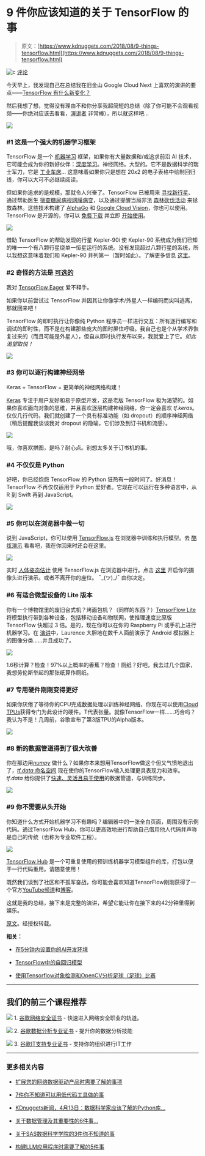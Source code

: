 # 9 件你应该知道的关于 TensorFlow 的事

> 原文：[https://www.kdnuggets.com/2018/08/9-things-tensorflow.html](https://www.kdnuggets.com/2018/08/9-things-tensorflow.html)

![c](../Images/3d9c022da2d331bb56691a9617b91b90.png) [评论](#comments)

今天早上，我发现自己在总结我在旧金山 Google Cloud Next 上喜欢的演讲的要点——[TensorFlow 有什么新变化？](https://www.youtube.com/watch?v=MR7w8ARAS2Y)

然后我想了想，觉得没有理由不和你分享我超简短的总结（除了你可能不会观看视频——你绝对应该去看看，[演讲者](https://twitter.com/lmoroney) 非常棒），所以就这样吧...

![](../Images/bbae9f13e8b0cf2e1c8afe3a2c4e5c05.png)

### #1 这是一个强大的机器学习框架

TensorFlow 是一个 [机器学习](https://hackernoon.com/the-simplest-explanation-of-machine-learning-youll-ever-read-bebc0700047c) 框架，如果你有大量数据和/或追求前沿 AI 技术，它可能会成为你的新好伙伴：[深度学习](https://github.com/kozyrkov/deep-learning-walkthrough)。神经网络。大型的。它不是数据科学的瑞士军刀，它是 [工业车床](http://www.industrytap.com/worlds-largest-lathe-sale/14280)… 这意味着如果你只是想在 20x2 的电子表格中绘制回归线，你可以大可不必继续阅读。

但如果你追求的是规模，那就令人兴奋了。TensorFlow 已被用来 [寻找新行星](https://www.nbcnews.com/mach/video/nasa-s-kepler-telescope-discovered-a-new-exoplanet-with-google-s-help-1121785923978)、通过帮助医生 [筛查糖尿病视网膜病变](https://www.wired.com/2016/11/googles-ai-reads-retinas-prevent-blindness-diabetics/)，以及通过提醒当局非法 [森林砍伐活动](https://www.blog.google/technology/ai/fight-against-illegal-deforestation-tensorflow/) 来拯救森林。这些技术构建了 [AlphaGo](https://www.youtube.com/watch?v=vFr3K2DORc8) 和 [Google Cloud Vision](https://cloud.google.com/vision/)，你也可以使用。TensorFlow 是开源的，你可以 [免费下载](https://www.tensorflow.org/install/) 并立即 [开始使用](https://www.datacamp.com/community/tutorials/tensorflow-tutorial)。

![](../Images/1a4d3f93207959e69e9d7dc3ac0ad5f0.png)

借助 TensorFlow 的帮助发现的行星 Kepler-90i 使 Kepler-90 系统成为我们已知的唯一一个有八颗行星绕单一恒星运行的系统。没有发现超过八颗行星的系统，所以我想这意味着我们和 Kepler-90 并列第一（暂时如此）。了解更多信息 [这里](https://www.nbcnews.com/mach/video/nasa-s-kepler-telescope-discovered-a-new-exoplanet-with-google-s-help-1121785923978)。

### #2 奇怪的方法是 [可选的](https://www.tensorflow.org/guide/eager)

我对 [TensorFlow Eager](https://www.tensorflow.org/guide/eager) 爱不释手。

如果你以前尝试过 TensorFlow 并因其让你像学术/外星人一样编码而尖叫逃离，那就回来吧！

TensorFlow 的即时执行让你像纯 Python 程序员一样进行交互：所有逐行编写和调试的即时性，而不是在构建那些庞大的图时屏住呼吸。我自己也是个从学术界恢复过来的（而且可能是外星人），但自从即时执行发布以来，我就爱上了它。*如此渴望取悦！*

![](../Images/bcf8623186b7df51d7b949e285af7002.png)

### #3 你可以逐行构建神经网络

Keras + TensorFlow = 更简单的神经网络构建！

[Keras](https://keras.io/) 专注于用户友好和易于原型开发，这是老版 TensorFlow 极为渴望的。如果你喜欢面向对象的思维，并且喜欢逐层构建神经网络，你一定会喜欢 *tf.keras*。仅仅几行代码，我们就创建了一个具有标准功能（如 dropout）的顺序神经网络（稍后提醒我谈谈我对 dropout 的隐喻，它们涉及到订书机和流感）。

![](../Images/82bb330f2407f09dbc7a6e0acdf34e77.png)

哦，你喜欢拼图，是吗？耐心点。别想太多关于订书机的事。

### #4 不仅仅是 Python

好吧，你已经抱怨 TensorFlow 的 Python 狂热有一段时间了。好消息！TensorFlow 不再仅仅适用于 Python 爱好者。它现在可以运行在多种语言中，从 R 到 Swift 再到 JavaScript。

![](../Images/e8389e3db1a88b0f31c81b68ceaa0382.png)

### #5 你可以在浏览器中做一切

说到 JavaScript，你可以使用 [TensorFlow.js](https://medium.com/tensorflow/introducing-tensorflow-js-machine-learning-in-javascript-bf3eab376db) 在浏览器中训练和执行模型。去 [酷炫演示](https://js.tensorflow.org/) 看看吧，我在你回来时还会在这里。

![](../Images/9f39a419f5b5a23862257b8597d138a2.png)

实时 [人体姿态估计](https://medium.com/tensorflow/real-time-human-pose-estimation-in-the-browser-with-tensorflow-js-7dd0bc881cd5) 使用 TensorFlow.js 在浏览器中进行。点击 [这里](https://storage.googleapis.com/tfjs-models/demos/posenet/camera.html) 开启你的摄像头进行演示。或者不离开你的座位。 ¯\_(ツ)_/¯ 由你决定。

### #6 有适合微型设备的 Lite 版本

你有一个博物馆里的废旧台式机？烤面包机？（同样的东西？）[TensorFlow Lite](https://www.tensorflow.org/mobile/tflite/) 将模型执行带到各种设备，包括移动设备和物联网，使推理速度比原版 TensorFlow 快超过 3 倍。是的，现在你可以在你的 Raspberry Pi 或手机上进行机器学习。在 [演讲](https://www.youtube.com/watch?v=MR7w8ARAS2Y)中，Laurence 大胆地在数千人面前演示了 Android 模拟器上的图像分类……并且成功了。

![](../Images/44be9f57f6e4bccd43ebd709812b35b9.png)

1.6秒计算？检查！97%以上概率的香蕉？检查！厕纸？好吧，我去过几个国家，我想劳伦斯举起的那张纸算作厕纸。

### #7 专用硬件刚刚变得更好

如果你厌倦了等待你的CPU完成数据处理以训练神经网络，你现在可以使用[Cloud TPUs](https://cloud.google.com/tpu/)获得专门为此设计的硬件。T代表张量。就像TensorFlow一样……巧合吗？我认为不是！几周前，谷歌宣布了第3版TPU的Alpha版本。

![](../Images/f882bad874f68c3e52d7b05574802535.png)

### #8 新的数据管道得到了很大改善

你在那边用[*numpy*](https://docs.scipy.org/doc/numpy/reference/) 做什么？如果你本来想用TensorFlow做这个但又气愤地退出了，[*tf.data* 命名空间](https://www.tensorflow.org/guide/datasets) 现在使你的TensorFlow输入处理更具表现力和效率。*tf.data* 给你提供了[快速、灵活且易于使用](https://www.youtube.com/watch?v=uIcqeP7MFH0)的数据管道，与训练同步。

![](../Images/e3e978b53b16463ca4c0441f06a17940.png)

### #9 你不需要从头开始

你知道什么方式开始机器学习不有趣吗？编辑器中的一张全白页面，周围没有示例代码。通过TensorFlow Hub，你可以更高效地进行帮助自己借用他人代码并声称是自己的传统（也称为专业软件工程）。

![](../Images/56878646f019142ccfb436411599b01b.png)

[TensorFlow Hub](https://www.tensorflow.org/hub/) 是一个可重复使用的预训练机器学习模型组件的库，打包以便于一行代码重用。请随意使用！

既然我们谈到了社区和不孤军奋战，你可能会喜欢知道TensorFlow刚刚获得了一个官方[YouTube频道](https://www.youtube.com/channel/UC0rqucBdTuFTjJiefW5t-IQ)和[博客](https://medium.com/tensorflow)。

这就是我的总结，接下来是完整的演讲，希望它能让你在接下来的42分钟里得到娱乐。

[原文](https://hackernoon.com/9-things-you-should-know-about-tensorflow-9cf0a05e4995)。经授权转载。

**相关：**

+   [在5分钟内设置你的AI开发环境](https://www.kdnuggets.com/2018/08/ai-dev-environment.html)

+   [TensorFlow中的自回归模型](https://www.kdnuggets.com/2018/08/autoregressive-models-tensorflow.html)

+   [使用Tensorflow对象检测和OpenCV分析足球（足球）比赛](https://www.kdnuggets.com/2018/07/analyze-soccer-game-using-tensorflow-object-detection-opencv.html)

* * *

## 我们的前三个课程推荐

![](../Images/0244c01ba9267c002ef39d4907e0b8fb.png) 1. [谷歌网络安全证书](https://www.kdnuggets.com/google-cybersecurity) - 快速进入网络安全职业的轨道。

![](../Images/e225c49c3c91745821c8c0368bf04711.png) 2\. [谷歌数据分析专业证书](https://www.kdnuggets.com/google-data-analytics) - 提升你的数据分析技能

![](../Images/0244c01ba9267c002ef39d4907e0b8fb.png) 3\. [谷歌IT支持专业证书](https://www.kdnuggets.com/google-itsupport) - 支持你的组织进行IT工作

* * *

### 更多相关内容

+   [扩展您的网络数据驱动产品时需要了解的事项](https://www.kdnuggets.com/2023/08/things-know-scaling-web-datadriven-product.html)

+   [7件你不知道可以用低代码工具做的事](https://www.kdnuggets.com/2022/09/7-things-didnt-know-could-low-code-tool.html)

+   [KDnuggets新闻，4月13日：数据科学家应该了解的Python库…](https://www.kdnuggets.com/2022/n15.html)

+   [关于数据管理及其重要性的6件事…](https://www.kdnuggets.com/2022/05/6-things-need-know-data-management-matters-computer-vision.html)

+   [关于SAS数据科学学院的3件你不知道的事](https://www.kdnuggets.com/2022/07/sas-3-things-didnt-know-sas-academy-data-science.html)

+   [构建LLM应用程序时需要了解的5件事](https://www.kdnuggets.com/2023/08/5-things-need-know-building-llm-applications.html)

